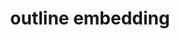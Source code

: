 ---
title: outline embedding
emoji: 📠
colorFrom: blue
colorTo: green
sdk: gradio
sdk_version: 3.12.0
python_version: 3.9.13
app_file: app.py
pinned: true
license: openrail
---
